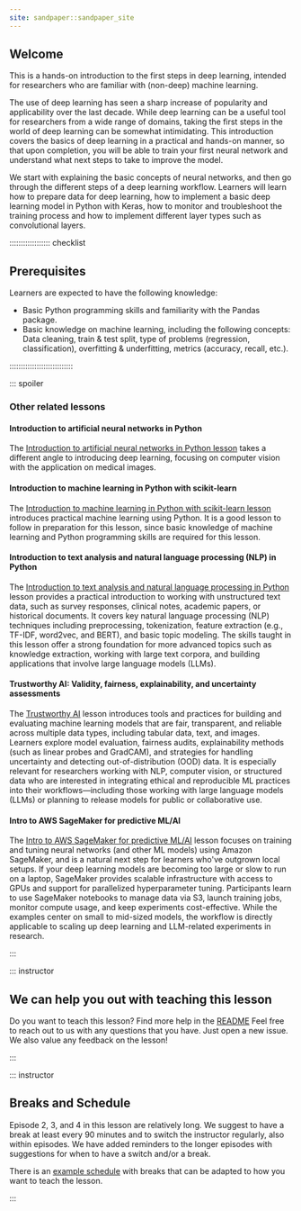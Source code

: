 ```yaml
---
site: sandpaper::sandpaper_site
---
```

## Welcome
This is a hands-on introduction to the first steps in deep learning, intended for researchers who are familiar with (non-deep) machine learning.

The use of deep learning has seen a sharp increase of popularity and applicability over the last decade. 
While deep learning can be a useful tool for researchers from a wide range of domains, 
taking the first steps in the world of deep learning can be somewhat intimidating. 
This introduction covers the basics of deep learning in a practical and hands-on manner, 
so that upon completion, you will be able to train your first neural network and understand what next steps to take to improve the model.

We start with explaining the basic concepts of neural networks, and then go through the different steps of a deep learning workflow. 
Learners will learn how to prepare data for deep learning, how to implement a basic deep learning model in Python with Keras, 
how to monitor and troubleshoot the training process and how to implement different layer types such as convolutional layers.

:::::::::::::::::: checklist

## Prerequisites
Learners are expected to have the following knowledge:

- Basic Python programming skills and familiarity with the Pandas package.
- Basic knowledge on machine learning, including the following concepts: Data cleaning, train & test split, type of problems (regression, classification), overfitting & underfitting, metrics (accuracy, recall, etc.).

::::::::::::::::::::::::::::

::: spoiler

### Other related lessons
#### Introduction to artificial neural networks in Python
The [Introduction to artificial neural networks in Python lesson](https://carpentries-incubator.github.io/machine-learning-neural-python/)
takes a different angle to introducing deep learning, 
focusing on computer vision with the application on medical images.

#### Introduction to machine learning in Python with scikit-learn
The [Introduction to machine learning in Python with scikit-learn lesson](https://esciencecenter-digital-skills.github.io/scikit-learn-mooc/)
introduces practical machine learning using Python. It is a good lesson to follow in preparation for this lesson,
since basic knowledge of machine learning and Python programming skills are required for this lesson.

#### Introduction to text analysis and natural language processing (NLP) in Python
The [Introduction to text analysis and natural language processing in Python](https://carpentries-incubator.github.io/python-text-analysis/index.html) lesson provides a practical introduction to working with unstructured text data, such as survey responses, clinical notes, academic papers, or historical documents. It covers key natural language processing (NLP) techniques including preprocessing, tokenization, feature extraction (e.g., TF-IDF, word2vec, and BERT), and basic topic modeling. The skills taught in this lesson offer a strong foundation for more advanced topics such as knowledge extraction, working with large text corpora, and building applications that involve large language models (LLMs).

#### Trustworthy AI: Validity, fairness, explainability, and uncertainty assessments
The [Trustworthy AI](https://carpentries-incubator.github.io/fair-explainable-ml/index.html) lesson introduces tools and practices for building and evaluating machine learning models that are fair, transparent, and reliable across multiple data types, including tabular data, text, and images. Learners explore model evaluation, fairness audits, explainability methods (such as linear probes and GradCAM), and strategies for handling uncertainty and detecting out-of-distribution (OOD) data. It is especially relevant for researchers working with NLP, computer vision, or structured data who are interested in integrating ethical and reproducible ML practices into their workflows—including those working with large language models (LLMs) or planning to release models for public or collaborative use.

#### Intro to AWS SageMaker for predictive ML/AI
The [Intro to AWS SageMaker for predictive ML/AI](https://carpentries-incubator.github.io/ML_with_AWS_SageMaker/index.html) lesson focuses on training and tuning neural networks (and other ML models) using Amazon SageMaker, and is a natural next step for learners who've outgrown local setups. If your deep learning models are becoming too large or slow to run on a laptop, SageMaker provides scalable infrastructure with access to GPUs and support for parallelized hyperparameter tuning. Participants learn to use SageMaker notebooks to manage data via S3, launch training jobs, monitor compute usage, and keep experiments cost-effective. While the examples center on small to mid-sized models, the workflow is directly applicable to scaling up deep learning and LLM-related experiments in research.

::: 

::: instructor

## We can help you out with teaching this lesson

Do you want to teach this lesson?
Find more help in the [README](https://github.com/carpentries-lab/deep-learning-intro?tab=readme-ov-file#teaching-this-lesson)
Feel free to reach out to us with any questions that you have.
Just open a new issue.
We also value any feedback on the lesson!

:::

::: instructor

## Breaks and Schedule

Episode 2, 3, and 4 in this lesson are relatively long.
We suggest to have a break at least every 90 minutes and to switch the instructor regularly, also within episodes.
We have added reminders to the longer episodes with suggestions for when to have a switch and/or a break.

There is an [example schedule](schedule.html) with breaks that can be adapted to how you want to teach the lesson.

:::
